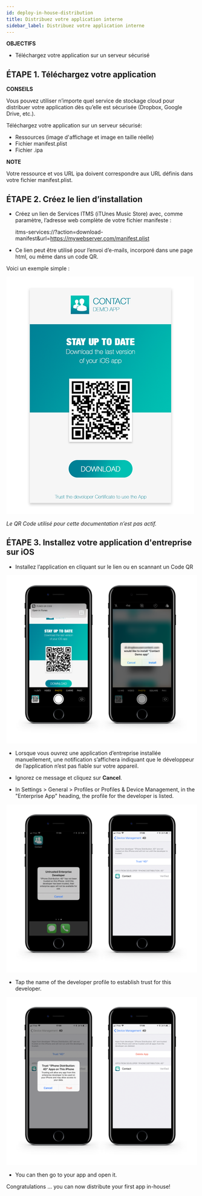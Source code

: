 ```yaml
---
id: deploy-in-house-distribution
title: Distribuez votre application interne
sidebar_label: Distribuez votre application interne
---
```

<div class = "objectives"> 

**OBJECTIFS**

* Téléchargez votre application sur un serveur sécurisé</div> 

## ÉTAPE 1. Téléchargez votre application<div class = "tips"> 

**CONSEILS**

Vous pouvez utiliser n’importe quel service de stockage cloud pour distribuer votre application dès qu’elle est sécurisée (Dropbox, Google Drive, etc.).</div> 

Téléchargez votre application sur un serveur sécurisé:

* Ressources (image d'affichage et image en taille réelle)
* Fichier manifest.plist
* Fichier .ipa<div class = "tips"> 

**NOTE**

Votre ressource et vos URL ipa doivent correspondre aux URL définis dans votre fichier manifest.plist.</div> 

## ÉTAPE 2. Créez le lien d’installation

* Créez un lien de Services ITMS (iTUnes Music Store) avec, comme paramètre, l’adresse web complète de votre fichier manifeste :

    itms-services://?action=download-manifest&url=https://mywebserver.com/manifest.plist
    
    

* Ce lien peut être utilisé pour l’envoi d’e-mails, incorporé dans une page html, ou même dans un code QR.

Voici un exemple simple :

![Contact demo app install](assets/deploy-in-house/Contact-demo-app-install.png)

*Le QR Code utilisé pour cette documentation n’est pas actif.*

## ÉTAPE 3. Installez votre application d'entreprise sur iOS

* Installez l’application en cliquant sur le lien ou en scannant un Code QR

![Scan and install](assets/deploy-in-house/Scan-and-install.png)

* Lorsque vous ouvrez une application d’entreprise installée manuellement, une notification s’affichera indiquant que le développeur de l’application n’est pas fiable sur votre appareil.

* Ignorez ce message et cliquez sur **Cancel**.

* In Settings > General > Profiles or Profiles & Device Management, in the "Enterprise App" heading, the profile for the developer is listed.

![Untrust developer](assets/deploy-in-house/Untrust-developer.png)

* Tap the name of the developer profile to establish trust for this developer.

![Trust-confirmation](assets/deploy-in-house/Trust-confirmation.png)

* You can then go to your app and open it.

Congratulations ... you can now distribute your first app in-house!